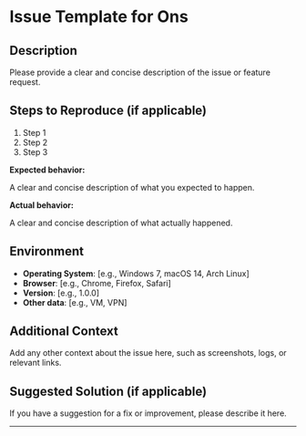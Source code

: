 # Issue Template for Ons

## Description

Please provide a clear and concise description of the issue or feature request.

## Steps to Reproduce (if applicable)

1. Step 1
2. Step 2
3. Step 3

**Expected behavior:**

A clear and concise description of what you expected to happen.

**Actual behavior:**

A clear and concise description of what actually happened.

## Environment

- **Operating System**: [e.g., Windows 7, macOS 14, Arch Linux]
- **Browser**: [e.g., Chrome, Firefox, Safari]
- **Version**: [e.g., 1.0.0]
- **Other data**: [e.g., VM, VPN]

## Additional Context

Add any other context about the issue here, such as screenshots, logs, or relevant links.

## Suggested Solution (if applicable)

If you have a suggestion for a fix or improvement, please describe it here.

---
